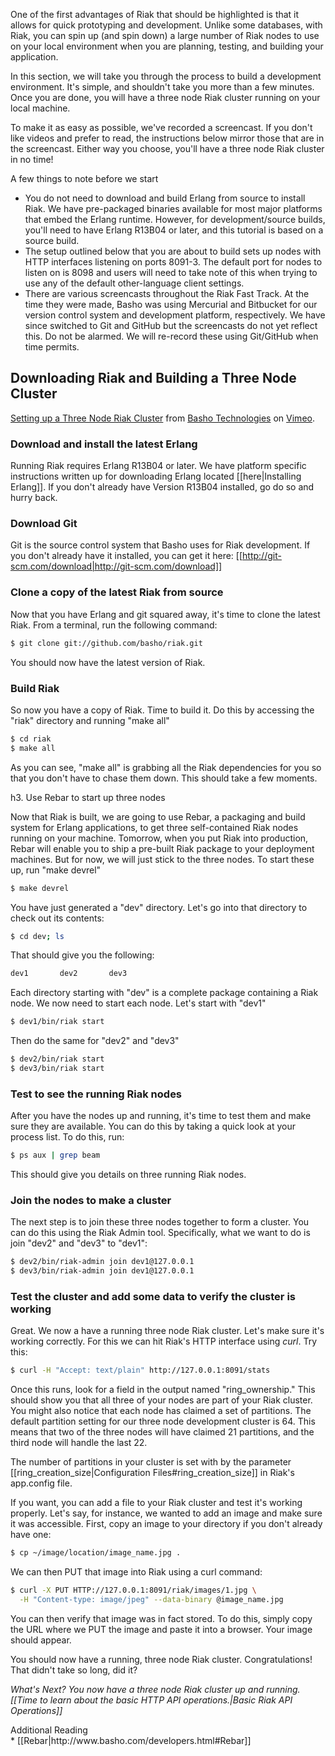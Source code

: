 One of the first advantages of Riak that should be highlighted is that it allows for quick prototyping and development. Unlike some databases, with Riak, you can spin up (and spin down) a large number of Riak nodes to use on your local environment when you are planning, testing, and building your application.

In this section, we will take you through the process to build a development environment. It's simple, and shouldn't take you more than a few minutes. Once you are done, you will have a three node Riak cluster running on your local machine.

To make it as easy as possible, we've recorded a screencast. If you don't like videos and prefer to read, the instructions below mirror those that are in the screencast. Either way you choose, you'll have a three node Riak cluster in no time!

<div class="note"><div class="title">A few things to note before we start</div>

<ul>
<li>You do not need to download and build Erlang from source to install Riak. We have
pre-packaged binaries available for most major platforms that embed the Erlang runtime.
However, for development/source builds, you'll need to have Erlang R13B04 or later, and this
tutorial is based on a source build.</li>

<li>The setup outlined below that you are about to build sets up nodes with HTTP interfaces
listening on ports 8091-3. The default port for nodes to listen on is 8098 and users will
need to take note of this when trying to use any of the default other-language client
settings.</li>

<li>There are various screencasts throughout the Riak Fast Track. At the time they were
made, Basho was using Mercurial and Bitbucket for our version control system and development
platform, respectively. We have since switched to Git and GitHub but the screencasts do not
yet reflect this. Do not be alarmed. We will re-record these using Git/GitHub when time
permits.</li>
</ul>
</div>

## Downloading Riak and Building a Three Node Cluster
 
<div style="display:none" class="iframe-video" id="http://player.vimeo.com/video/11240885"></div>

<a href="http://vimeo.com/11240885">Setting up a Three Node Riak Cluster</a> from <a href="http://vimeo.com/bashotech">Basho Technologies</a> on <a href="http://vimeo.com">Vimeo</a>.

### Download and install the latest Erlang

Running Riak requires Erlang R13B04 or later. We have platform specific instructions written up for downloading Erlang located [[here|Installing Erlang]]. If you don't already have Version R13B04 installed, go do so and hurry back.

### Download Git

Git is the source control system that Basho uses for Riak development. If you don't already have it installed, you can get it here: [[http://git-scm.com/download|http://git-scm.com/download]]

### Clone a copy of the latest Riak from source

Now that you have Erlang and git squared away, it's time to clone the latest Riak. From a terminal, run the following command:

```bash
$ git clone git://github.com/basho/riak.git
```

You should now have the latest version of Riak.

### Build Riak

So now you have a copy of Riak. Time to build it. Do this by accessing the "riak" directory and running "make all"

```bash
$ cd riak
$ make all
```

As you can see, "make all" is grabbing all the Riak dependencies for you so that you don't have to chase them down. This should take a few moments.

h3. Use Rebar to start up three nodes

Now that Riak is built, we are going to use Rebar, a packaging and build system for Erlang applications, to get three self-contained Riak nodes running on your machine. Tomorrow, when you put Riak into production, Rebar will enable you to ship a pre-built Riak package to your deployment machines. But for now, we will just stick to the three nodes. To start these up, run "make devrel"

```bash
$ make devrel
```

You have just generated a "dev" directory. Let's go into that directory to check out its contents:

```bash
$ cd dev; ls
```

That should give you the following:

```bash
dev1       dev2       dev3
```

Each directory starting with "dev" is a complete package containing a Riak node. We now need to start each node. Let's start with "dev1"

```bash
$ dev1/bin/riak start
```

Then do the same for "dev2" and "dev3"

```bash
$ dev2/bin/riak start
$ dev3/bin/riak start
```

### Test to see the running Riak nodes

After you have the nodes up and running, it's time to test them and make sure they are available. You can do this by taking a quick look at your process list. To do this, run:

```bash
$ ps aux | grep beam
```

This should give you details on three running Riak nodes.

### Join the nodes to make a cluster

The next step is to join these three nodes together to form a cluster. You can do this using the Riak Admin tool. Specifically, what we want to do is join "dev2" and "dev3" to "dev1":

```bash
$ dev2/bin/riak-admin join dev1@127.0.0.1
$ dev3/bin/riak-admin join dev1@127.0.0.1
```

### Test the cluster and add some data to verify the cluster is working

Great. We now a have a running three node Riak cluster. Let's make sure it's working correctly. For this we can hit Riak's HTTP interface using _curl_. Try this:

```bash
$ curl -H "Accept: text/plain" http://127.0.0.1:8091/stats
```

Once this runs, look for a field in the output named "ring_ownership." This should show you that all three of your nodes are part of your Riak cluster. You might also notice that each node has claimed a set of partitions. The default partition setting for our three node development cluster is 64. This means that two of the three nodes will have claimed 21 partitions, and the third node will handle the last 22.

<div class="info">
The number of partitions in your cluster is set with by the parameter [[ring_creation_size|Configuration Files#ring_creation_size]] in Riak's app.config file.
</div>

If you want, you can add a file to your Riak cluster and test it's working properly. Let's say, for instance, we wanted to add an image and make sure it was accessible. First, copy an image to your directory if you don't already have one:

```bash
$ cp ~/image/location/image_name.jpg .
```

We can then PUT that image into Riak using a curl command:

```bash
$ curl -X PUT HTTP://127.0.0.1:8091/riak/images/1.jpg \
  -H "Content-type: image/jpeg" --data-binary @image_name.jpg
```

You can then verify that image was in fact stored. To do this, simply copy the URL where we PUT the image and paste it into a browser. Your image should appear.

You should now have a running, three node Riak cluster. Congratulations! That didn't take so long, did it?

*What's Next? You now have a three node Riak cluster up and running.* *[[Time to learn about the basic HTTP API operations.|Basic Riak API Operations]]*

<div class="info"><div class="title">Additional Reading</div>* [[Rebar|http://www.basho.com/developers.html#Rebar]]</div>
